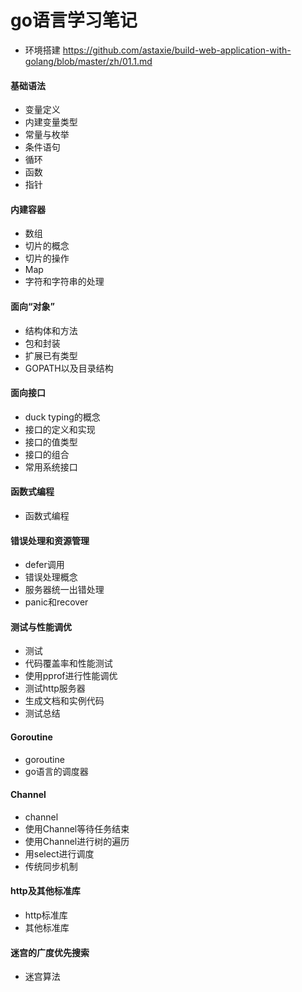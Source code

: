 # go语言学习笔记

* 环境搭建
https://github.com/astaxie/build-web-application-with-golang/blob/master/zh/01.1.md
#### 基础语法
* 变量定义
* 内建变量类型
* 常量与枚举
* 条件语句
* 循环
* 函数
* 指针
#### 内建容器
* 数组
* 切片的概念
* 切片的操作
* Map
* 字符和字符串的处理
#### 面向“对象”
* 结构体和方法
* 包和封装
* 扩展已有类型
* GOPATH以及目录结构
#### 面向接口
* duck typing的概念
* 接口的定义和实现
* 接口的值类型
* 接口的组合
* 常用系统接口
#### 函数式编程
* 函数式编程
#### 错误处理和资源管理
* defer调用
* 错误处理概念
* 服务器统一出错处理
* panic和recover
#### 测试与性能调优
* 测试
* 代码覆盖率和性能测试
* 使用pprof进行性能调优
* 测试http服务器
* 生成文档和实例代码
* 测试总结
#### Goroutine
* goroutine
* go语言的调度器
#### Channel
* channel
* 使用Channel等待任务结束
* 使用Channel进行树的遍历
* 用select进行调度
* 传统同步机制
#### http及其他标准库
* http标准库
* 其他标准库
#### 迷宫的广度优先搜索
* 迷宫算法
